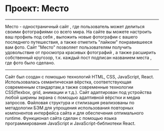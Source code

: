 # Проект: Место

---

Место - одностраничный сайт , где пользователь может делиться своими фотографиями со всего мира. На сайте вы можете настроить ваш профиль под себя , выложить новые фотографии с вашего последнего путешествия, а также отметить "лайком" понравившееся вам фото. Сайт "Место" позволяет пользователям получить удовольствие от просмотра красивых фотографий , а также расширить собственный кругозор, т.к. каждый пост подписан названием места , где фото было сделано.

---

Сайт был создан с помощью технологий HTML, CSS, JavaScript, React. Использовалась семантическая вёрстка, соответствующая современным стандартам,а также современные технологии CSS(flexbox, grid, анимации и т.д.). Сайт адаптирован под устройства любой ширины экрана с помощью адаптивной вёрстки и медиа запросов. Файловая структура и стилизация реализованы по метадологии БЭМ для упрощения использования повторных компонентов интерфейса сайта и для обеспечения оптимального runtime. Функционал сайта сделан с помощью языка программирования JavaScript и JavaScript-библиотеки React.
